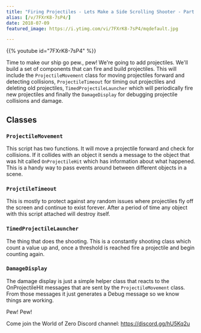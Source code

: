 ```yaml
---
title: "Firing Projectiles - Lets Make a Side Scrolling Shooter - Part 5"
alias: [/v/7FXrK8-7sP4/]
date: 2018-07-09
featured_image: https://i.ytimg.com/vi/7FXrK8-7sP4/mqdefault.jpg

---
```


{{% youtube id="7FXrK8-7sP4" %}}

Time to make our ship go pew., pew! We're going to add projectiles. We'll build a set of components that can fire and build projectiles. This will include the `ProjectileMovement` class for moving projectiles forward and detecting collisions, `ProjectileTimeout` for timing out projectiles and deleting old projectiles, `TimedProjectileLauncher` which will periodically fire new projectiles and finally the `DamageDisplay` for debugging projectile collisions and damage.

## Classes

### `ProjectileMovement`

This script has two functions. It will move a projectile forward and check for collisions. If it collides with an object it sends a message to the object that was hit called `OnProjectileHit` which has information about what happened. This is a handy way to pass events around between different objects in a scene.

### `ProjctileTimeout`

This is mostly to protect against any random issues where projectiles fly off the screen and continue to exist forever. After a period of time any object with this script attached will destroy itself.

### `TimedProjectileLauncher`

The thing that does the shooting. This is a constantly shooting class which count a value up and, once a threshold is reached fire a projectile and begin counting again.

### `DamageDisplay`

The damage display is just a simple helper class that reacts to the OnProjectileHit messages that are sent by the `ProjectileMovement` class. From those messages it just generates a Debug message so we know things are working.


Pew! Pew!

Come join the World of Zero Discord channel: https://discord.gg/hU5Kq2u